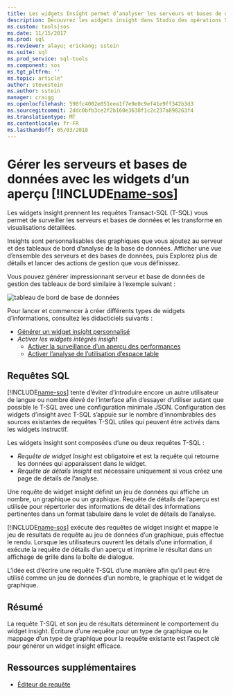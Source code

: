```yaml
---
title: Les widgets Insight permet d’analyser les serveurs et bases de données SQL opérations Studio (version préliminaire) | Documents Microsoft
description: Découvrez les widgets insight dans Studio des opérations SQL (version préliminaire).
ms.custom: tools|sos
ms.date: 11/15/2017
ms.prod: sql
ms.reviewer: alayu; erickang; sstein
ms.suite: sql
ms.prod_service: sql-tools
ms.component: sos
ms.tgt_pltfrm: ''
ms.topic: article"
author: stevestein
ms.author: sstein
manager: craigg
ms.openlocfilehash: 590fc4002e051eea1f7e9e0c9ef41e9ff342b3d3
ms.sourcegitcommit: 2ddc0bfb3ce2f2b160e3638f1c2c237a898263f4
ms.translationtype: MT
ms.contentlocale: fr-FR
ms.lasthandoff: 05/03/2018
---
```

# <a name="manage-servers-and-databases-with-insight-widgets-in-includename-sosincludesname-sos-shortmd"></a>Gérer les serveurs et bases de données avec les widgets d’un aperçu [!INCLUDE[name-sos](../includes/name-sos-short.md)]

Les widgets Insight prennent les requêtes Transact-SQL (T-SQL) vous permet de surveiller les serveurs et bases de données et les transforme en visualisations détaillées. 

Insights sont personnalisables des graphiques que vous ajoutez au serveur et des tableaux de bord d’analyse de la base de données. Afficher une vue d’ensemble des serveurs et des bases de données, puis Explorez plus de détails et lancer des actions de gestion que vous définissez. 

Vous pouvez générer impressionnant serveur et base de données de gestion des tableaux de bord similaire à l’exemple suivant :

![tableau de bord de base de données](media/insight-widgets/database-dashboard.png)


Pour lancer et commencer à créer différents types de widgets d’informations, consultez les didacticiels suivants :

- [Générer un widget insight personnalisé](tutorial-build-custom-insight-sql-server.md)
- *Activer les widgets intégrés insight*
   - [Activer la surveillance d’un aperçu des performances](tutorial-qds-sql-server.md)
   - [Activer l’analyse de l’utilisation d’espace table](tutorial-table-space-sql-server.md)


## <a name="sql-queries"></a>Requêtes SQL 

[!INCLUDE[name-sos](../includes/name-sos-short.md)] tente d’éviter d’introduire encore un autre utilisateur de langue ou nombre élevé de l’interface afin d’essayer d’utiliser autant que possible le T-SQL avec une configuration minimale JSON. Configuration des widgets d’insight avec T-SQL s’appuie sur le nombre d’innombrables des sources existantes de requêtes T-SQL utiles qui peuvent être activés dans les widgets instructif.

Les widgets Insight sont composées d’une ou deux requêtes T-SQL :
* *Requête de widget Insight* est obligatoire et est la requête qui retourne les données qui apparaissent dans le widget.
* *Requête de détails Insight* est nécessaire uniquement si vous créez une page de détails de l’analyse.

Une requête de widget insight définit un jeu de données qui affiche un nombre, un graphique ou un graphique. Requête de détails de l’aperçu est utilisée pour répertorier des informations de détail des informations pertinentes dans un format tabulaire dans le volet de détails de l’analyse. 

[!INCLUDE[name-sos](../includes/name-sos-short.md)] exécute des requêtes de widget insight et mappe le jeu de résultats de requête au jeu de données d’un graphique, puis effectue le rendu. Lorsque les utilisateurs ouvrent les détails d’une information, il exécute la requête de détails d’un aperçu et imprime le résultat dans un affichage de grille dans la boîte de dialogue.

L’idée est d’écrire une requête T-SQL d’une manière afin qu’il peut être utilisé comme un jeu de données d’un nombre, le graphique et le widget de graphique. 

## <a name="summary"></a>Résumé

La requête T-SQL et son jeu de résultats déterminent le comportement du widget insight. Écriture d’une requête pour un type de graphique ou le mappage d’un type de graphique pour la requête existante est l’aspect clé pour générer un widget insight efficace.



## <a name="additional-resources"></a>Ressources supplémentaires
- [Éditeur de requête](tutorial-sql-editor.md)

